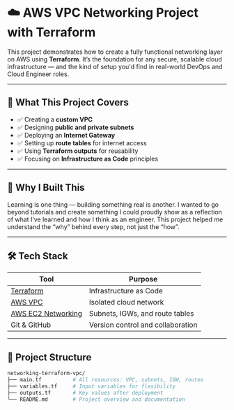 # ☁️ AWS VPC Networking Project with Terraform

This project demonstrates how to create a fully functional networking layer on AWS using **Terraform**. It’s the foundation for any secure, scalable cloud infrastructure — and the kind of setup you'd find in real-world DevOps and Cloud Engineer roles.

---

## 🚀 What This Project Covers

- ✅ Creating a **custom VPC**
- ✅ Designing **public and private subnets**
- ✅ Deploying an **Internet Gateway**
- ✅ Setting up **route tables** for internet access
- ✅ Using **Terraform outputs** for reusability
- ✅ Focusing on **Infrastructure as Code** principles

---

## 🧠 Why I Built This

Learning is one thing — building something real is another. I wanted to go beyond tutorials and create something I could proudly show as a reflection of what I’ve learned and how I think as an engineer. This project helped me understand the “why” behind every step, not just the “how”.

---

## 🛠️ Tech Stack

| Tool | Purpose |
|------|---------|
| [Terraform](https://www.terraform.io/) | Infrastructure as Code |
| [AWS VPC](https://aws.amazon.com/vpc/) | Isolated cloud network |
| [AWS EC2 Networking](https://docs.aws.amazon.com/vpc/latest/userguide/what-is-amazon-vpc.html) | Subnets, IGWs, and route tables |
| Git & GitHub | Version control and collaboration |

---

## 📁 Project Structure

```bash
networking-terraform-vpc/
├── main.tf          # All resources: VPC, subnets, IGW, routes
├── variables.tf     # Input variables for flexibility
├── outputs.tf       # Key values after deployment
└── README.md        # Project overview and documentation
